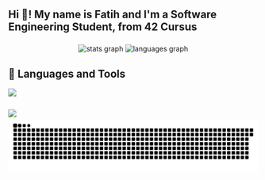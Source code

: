 <h2 align="left">Hi 👋! My name is Fatih and I'm a Software Engineering Student, from 42 Cursus</h2>

###

<div align="center">
  <img src="https://github-readme-stats.vercel.app/api?username=34-ata&hide_title=false&hide_rank=false&show_icons=true&include_all_commits=true&count_private=true&disable_animations=false&theme=tokyonight&locale=en&hide_border=false" height="150" alt="stats graph"  />
  <img src="https://github-readme-stats.vercel.app/api/top-langs?username=34-ata&locale=en&hide_title=false&layout=compact&card_width=320&langs_count=5&theme=tokyonight&hide_border=false" height="150" alt="languages graph"  />
</div>

###
<h2> 🧰 Languages and Tools </h2>
<div align="left">
  <img src="https://skillicons.dev/icons?i=c,cmake, py, debian, linux, bash, vscode" />
  <img width="12" />
</div>

###

![](https://komarev.com/ghpvc/?username=34-ata&style=for-the-badge)
![snake gif](https://github.com/34-ata/34-ata/blob/manual-run-output/only-svg/github-contribution-grid-snake-dark.svg)
